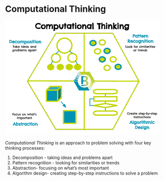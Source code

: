 # Computational Thinking

![Computational Thinking](./images/Computational-Thinking.png)

*Computational Thinking* is an approach to problem solving with four key thinking processes:

1. Decomposition - taking ideas and problems apart
2. Pattern recognition - looking for similarities or trends
3. Abstraction- focusing on what’s most important
4. Algorithm design- creating step-by-step instructions to solve a problem